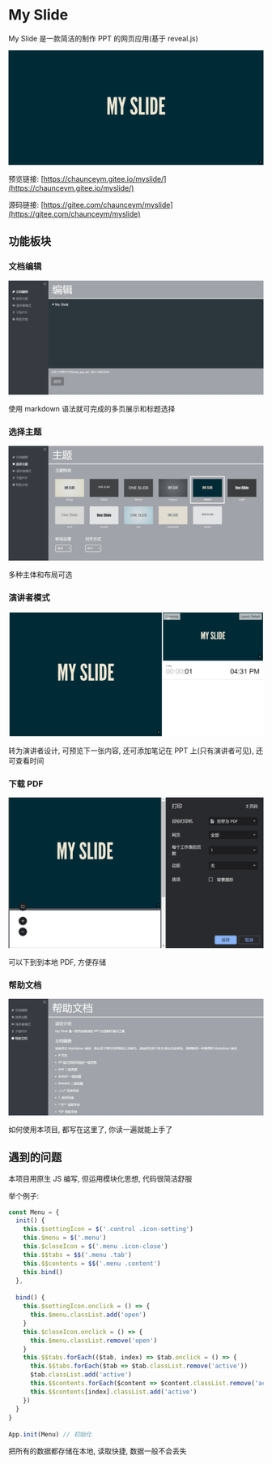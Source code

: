 # My Slide

My Slide 是一款简洁的制作 PPT 的网页应用(基于 reveal.js)

![网页预览](../image/myslide-1.png)

预览链接: [https://chaunceym.gitee.io/myslide/](https://chaunceym.gitee.io/myslide/)

源码链接: [https://gitee.com/chaunceym/myslide](https://gitee.com/chaunceym/myslide)

## 功能板块

### 文档编辑

![文档编辑预览](../image/myslide-2.png)

使用 markdown 语法就可完成的多页展示和标题选择

### 选择主题

![选择主题预览](../image/myslide-3.png)

多种主体和布局可选

### 演讲者模式
 
![演讲者默认预览](../image/myslide-4.png)

转为演讲者设计, 可预览下一张内容, 还可添加笔记在 PPT 上(只有演讲者可见), 还可查看时间

### 下载 PDF

![下载PDF预览](../image/myslide-5.png)

可以下到到本地 PDF, 方便存储

### 帮助文档

![帮助文档预览](../image/myslide-6.png)

如何使用本项目, 都写在这里了, 你读一遍就能上手了


## 遇到的问题

本项目用原生 JS 编写, 但运用模块化思想, 代码很简洁舒服


举个例子:
```js
const Menu = {
  init() {
    this.$settingIcon = $('.control .icon-setting')
    this.$menu = $('.menu')
    this.$closeIcon = $('.menu .icon-close')
    this.$$tabs = $$('.menu .tab')
    this.$$contents = $$('.menu .content')
    this.bind()
  },

  bind() {
    this.$settingIcon.onclick = () => {
      this.$menu.classList.add('open')
    }
    this.$closeIcon.onclick = () => {
      this.$menu.classList.remove('open')
    }
    this.$$tabs.forEach(($tab, index) => $tab.onclick = () => {
      this.$$tabs.forEach($tab => $tab.classList.remove('active'))
      $tab.classList.add('active')
      this.$$contents.forEach($content => $content.classList.remove('active'))
      this.$$contents[index].classList.add('active')
    })
  }
}

App.init(Menu) // 初始化
```

把所有的数据都存储在本地, 读取快捷, 数据一般不会丢失








